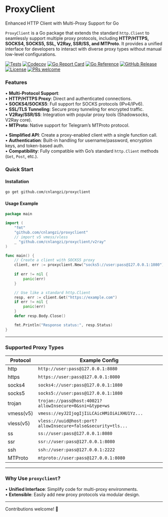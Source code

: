 # ProxyClient
Enhanced HTTP Client with Multi-Proxy Support for Go

`ProxyClient` is a Go package that extends the standard `http.Client` to seamlessly support multiple proxy protocols, including **HTTP/HTTPS, SOCKS4, SOCKS5, SSL, V2Ray, SSR/SS, and MTProto**. It provides a unified interface for developers to interact with diverse proxy types without manual low-level configurations.

[![Tests](https://github.com/cnlangzi/proxyclient/actions/workflows/tests.yml/badge.svg)](https://github.com/cnlangzi/proxyclient/actions/workflows/tests.yml)
[![Codecov](https://codecov.io/gh/cnlangzi/proxyclient/branch/main/graph/badge.svg)](https://codecov.io/gh/cnlangzi/proxyclient)
[![Go Report Card](https://goreportcard.com/badge/github.com/cnlangzi/proxyclient)](https://goreportcard.com/report/github.com/cnlangzi/proxyclient)
[![Go Reference](https://pkg.go.dev/badge/github.com/cnlangzi/proxyclient.svg)](https://pkg.go.dev/github.com/cnlangzi/proxyclient)
[![GitHub Release](https://img.shields.io/github/v/release/cnlangzi/proxyclient)](https://github.com/cnlangzi/proxyclient/releases)
[![License](https://img.shields.io/badge/license-MIT-blue.svg)](LICENSE)
[![PRs welcome](https://img.shields.io/badge/PRs-welcome-blue.svg)](https://github.com/cnlangzi/proxyclient/compare)


### **Features**  
• **Multi-Protocol Support**:  
  • **HTTP/HTTPS Proxy**: Direct and authenticated connections.  
  • **SOCKS4/SOCKS5**: Full support for SOCKS protocols (IPv4/IPv6).  
  • **SSL/TLS Tunneling**: Secure proxy tunneling for encrypted traffic.  
  • **V2Ray/SSR/SS**: Integration with popular proxy tools (Shadowsocks, V2Ray core).  
  • **MTProto**: Native support for Telegram’s MTProto protocol.  

• **Simplified API**: Create a proxy-enabled client with a single function call.  
• **Authentication**: Built-in handling for username/password, encryption keys, and token-based auth.  
• **Compatibility**: Fully compatible with Go’s standard `http.Client` methods (`Get`, `Post`, etc.).  



### **Quick Start**  
#### **Installation**  
```bash
go get github.com/cnlangzi/proxyclient
```

#### **Usage Example**  
```go
package main

import (
    "fmt"
    "github.com/cnlangzi/proxyclient"
    // import v5 vmess/vless
    _ "github.com/cnlangzi/proxyclient/v2ray"
)

func main() {
    // Create a client with SOCKS5 proxy
    client, err := proxyclient.New("socks5://user:pass@127.0.0.1:1080")
    
    if err != nil {
        panic(err)
    }

    // Use like a standard http.Client
    resp, err := client.Get("https://example.com")
    if err != nil {
        panic(err)
    }
    defer resp.Body.Close()

    fmt.Println("Response status:", resp.Status)
}
```

---

### **Supported Proxy Types**  
| Protocol  | Example Config                                            |  
|-----------|-----------------------------------------------------------| 
| http      | `http://user:pass@127.0.0.1:8080`                         |  
| https     | `https://user:pass@127.0.0.1:8080`                        |  
| socks4    | `socks4://user:pass@127.0.0.1:1080`                       |  
| socks5    | `socks5://user:pass@127.0.0.1:1080`                       |
| trojan    | `trojan://pass@host:40021?allowInsecure=0&sni=&type=ws`   |  
| vmess(v5) | `vmess://eyJ2IjogIjIiLCAicHMiOiAiXHU1Yz...`               |  
| vless(v5) | `vless://uuid@host:port?allowInsecure=false&security=tls...`|
| ss        | `ss://user:pass@127.0.0.1:8080`                           |  
| ssr       | `ssr://user:pass@127.0.0.1:8080`                          | 
| ssh       | `ssh://user:pass@127.0.0.1:2222`                          |   
| MTProto   | `mtproto://user:pass@127.0.0.1:8080`                      |  

---


### **Why Use `proxyclient`?**  
• **Unified Interface**: Simplify code for multi-proxy environments.  
• **Extensible**: Easily add new proxy protocols via modular design.  

--- 

Contributions welcome! 🚀